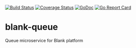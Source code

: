 [![Build Status](https://travis-ci.org/getblank/blank-queue.svg?branch=master)](https://travis-ci.org/getblank/blank-queue)
[![Coverage Status](https://coveralls.io/repos/github/getblank/blank-queue/badge.svg?branch=master)](https://coveralls.io/github/getblank/blank-queue?branch=master)
[![GoDoc](https://godoc.org/github.com/getblank/blank-queue?status.svg)](https://godoc.org/github.com/getblank/blank-queue)
[![Go Report Card](https://goreportcard.com/badge/github.com/getblank/blank-queue)](https://goreportcard.com/report/github.com/getblank/blank-queue)

# blank-queue
Queue microservice for Blank platform
